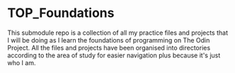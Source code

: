 # TOP_Foundations
This submodule repo is a collection of all my practice files and projects that I will be doing as I learn the foundations of programming on The Odin Project. All the files and projects have been organised into directories according to the area of study for easier navigation plus because it's just who I am. 